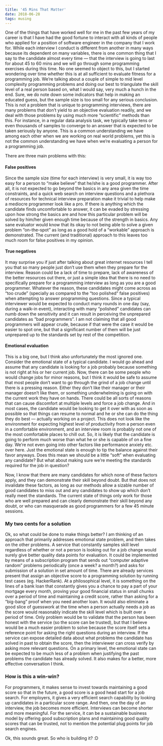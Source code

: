 ```yaml
---
title: '45 Mins That Matter'
date: 2018-06-28
tags: musing
---
```


One of the things that have worked well for me in the past few years of my career is that I have had the good fortune to interact with all kinds of people who applied for a position of software engineer in the company that I work for. While each interview I conduct is different from another in many ways because its dependent on many variables, there is one common thing that I say to the candidate almost every time — that the interview is going to last for about 45 to 60 mins and we will go through some programming exercises during this time. No one seemed to object to this, but I started wondering over time whether this is at all sufficient to evaluate fitness for a programming job. We’re talking about a couple of simple to mid level complexity programming problems and doing our best to triangulate the skill level of a real person based on, what I would say, very much a hunch in the end. Sure, we do note down some indicators that help in making an educated guess, but the sample size is too small for any serious conclusion. This is not a problem that is unique to programming interviews, there are many problems that don’t yield to an objective evaluation readily, and we deal with those problems by using much more “scientific” methods than this. For instance, in a regular data analysis task, we typically take tens or even thousands of samples to converge to an answer that is expected to be taken seriously by anyone. This is a common understanding we have among each other when we are working on real world problems, yet this is not the common understanding we have when we’re evaluating a person for a programming job.

There are three main problems with this:

#### False positives
Since the sample size (time for each interview) is very small, it is way too easy for a person to “make believe” that he/she is a good programmer. After all, it is not expected to go beyond the basics in any area given the time constraints, and a quick web search on interview questions and a plethora of resources for technical interview preparation make it trivial to help make a mediocre programmer look like a pro. If there is anything which the candidate finds uncomfortable to answer, it can be evaded by stressing upon how strong the basics are and how this particular problem will be solved by him/her given enough time because of the strength in basics. Any sane evaluator would know that its okay to not being able to solve a given problem “on-the-spot” as long as a good hold of a “workable” approach is demonstrated. The current (and traditional) approach to this leaves too much room for false positives in my opinion.

#### True negatives
It may surprise you if just after talking about great internet resources I tell you that so many people just don’t use them when they prepare for the interview. Reason could be a lack of time to prepare, lack of awareness of the better resources out there, or just a simple idea that there is no need to specifically prepare for a programming interview as long as you are a good programmer. Whatever the reason, these candidates might come across as “too crude” (specially as compared to the “too polished” false positives) when attempting to answer programming questions. Since a typical interviewer would be expected to conduct many rounds in one day (say, during a walk-in event), interacting with many “polished” candidates can numb down the sensitivity and it can result in perceiving the unprepared candidates as “bad programmers”. I am not claiming that all good programmers will appear crude, because if that were the case it would be easier to spot one, but that a significant number of them will be just unprepared up to the standards set by rest of the competition.

#### Emotional evaluation
This is a big one, but I think also unfortunately the most ignored one. Consider the emotional state of a typical candidate. I would go ahead and assume that any candidate is looking for a job probably because something is not right at his or her current job. Now, there can be some people who would change jobs for minor reasons, but I think it would be safe to assume that most people don’t want to go through the grind of a job change until there is a pressing reason. Either they don’t like their manager or their manager doesn’t like them, or something underwhelming is going on with the current work they have on hands. There could be all sorts of reasons that can cause discomfort at multiple levels and force a job change. And in most cases, the candidate would be looking to get it over with as soon as possible so that things can resume to normal and he or she can do the thing they do best — actually working on a project. This does not look like the environment for expecting highest level of productivity from a person even in a comfortable environment, and an interview room is probably not one of the most comfortable places to chill out. So, it is likely that the candidate is going to perform much worse than what he or she is capable of on a fine day. We’re not even going into other factors like performance anxiety etc. over here. Just the emotional state is enough to tip the balance against their favor anyways. Does this mean we should be a little “soft” when evaluating any candidate? But what about making sure we’re meeting the standards required for the job in question?

Now, I know that there are many candidates for which none of these factors apply, and they can demonstrate their skill beyond doubt. But that does not invalidate these factors, as long as our methods allow a sizable number of good candidates to miss out and any candidates to show up which don’t really meet the standards. The current state of things only work for those who are well prepared and can clearly demonstrate their skill beyond any doubt, or who can masquerade as good programmers for a few 45 minute sessions.

### My two cents for a solution
Ok, so what could be done to make things better? I am thinking of an approach that primarily addresses emotional state problem, and then takes on the other problems. A service that constantly samples skill level regardless of whether or not a person is looking out for a job change would surely give better quality data points for evaluation. It could be implemented by means of a subscription program that sends out “computer adaptive random” problems periodically (once a week? a month?) and asks for submission of a solution in set amount of time. There are already services present that assign an objective score to a programming solution by running test cases (eg. HackerRank). At a philosophical level, it is something on the lines of a bank loan that constantly gives you a chance to pay a part of your mortgage every month, proving your good financial status in small chunks over a period of time and maintaining a credit score, rather than asking for a “big-bang” proof when you need another loan. It would also eliminate a good slice of guesswork at the time when a person actually needs a job as the score would reasonably indicate the skill level which is built over a period of time. Only problem would be to validate that the person has been honest with the service (so the score can be trusted), but that I believe would be a much easier problem to solve because the score itself sets a reference point for asking the right questions during an interview. If the service can expose detailed data about what problems the candidate has solved in past to obtain the score, then the interviewer can cross verify by asking more relevant questions. On a primary level, the emotional state can be expected to be much less of a problem when justifying the past problems the candidate has already solved. It also makes for a better, more effective conversation I think.

### How is this a win-win?
For programmers, it makes sense to invest towards maintaining a good score so that in the future, a good score is a good head start for a job search. For employers, it gives a very efficient search capability by looking up candidates in a particular score range. And then, one the day of an interview, the job becomes more efficient. Interviews can become shorter and more meaningful. For the service, it can be a sustainable business model by offering good subscription plans and maintaining good quality scores that can be trusted, not to mention the potential plug points for job search engines.

Ok, this sounds great. So who is building it? :D